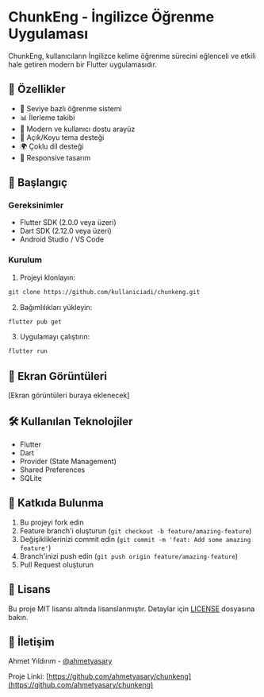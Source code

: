 # ChunkEng - İngilizce Öğrenme Uygulaması

ChunkEng, kullanıcıların İngilizce kelime öğrenme sürecini eğlenceli ve etkili hale getiren modern bir Flutter uygulamasıdır.

## 🌟 Özellikler

- 🎯 Seviye bazlı öğrenme sistemi
- 📊 İlerleme takibi
- 🎨 Modern ve kullanıcı dostu arayüz
- 🌙 Açık/Koyu tema desteği
- 🌍 Çoklu dil desteği
- 📱 Responsive tasarım

## 🚀 Başlangıç

### Gereksinimler

- Flutter SDK (2.0.0 veya üzeri)
- Dart SDK (2.12.0 veya üzeri)
- Android Studio / VS Code

### Kurulum

1. Projeyi klonlayın:
```bash
git clone https://github.com/kullaniciadi/chunkeng.git
```

2. Bağımlılıkları yükleyin:
```bash
flutter pub get
```

3. Uygulamayı çalıştırın:
```bash
flutter run
```

## 📱 Ekran Görüntüleri

[Ekran görüntüleri buraya eklenecek]

## 🛠️ Kullanılan Teknolojiler

- Flutter
- Dart
- Provider (State Management)
- Shared Preferences
- SQLite

## 🤝 Katkıda Bulunma

1. Bu projeyi fork edin
2. Feature branch'i oluşturun (`git checkout -b feature/amazing-feature`)
3. Değişikliklerinizi commit edin (`git commit -m 'feat: Add some amazing feature'`)
4. Branch'inizi push edin (`git push origin feature/amazing-feature`)
5. Pull Request oluşturun

## 📝 Lisans

Bu proje MIT lisansı altında lisanslanmıştır. Detaylar için [LICENSE](LICENSE) dosyasına bakın.

## 👥 İletişim

Ahmet Yıldırım - [@ahmetyasary](https://twitter.com/ahmetyasary)

Proje Linki: [https://github.com/ahmetyasary/chunkeng](https://github.com/ahmetyasary/chunkeng) 